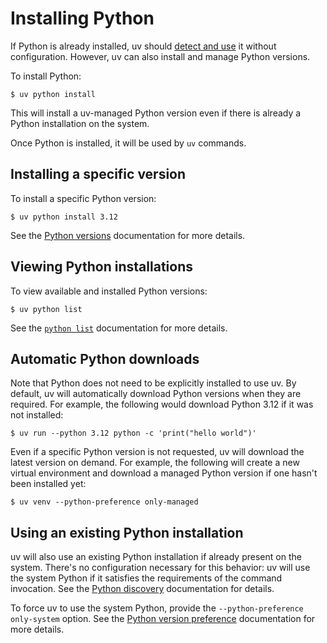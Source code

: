 # Installing Python

If Python is already installed, uv should [detect and use](#using-an-existing-python-installation) it without configuration. However, uv can also install and manage Python versions.

To install Python:

```console
$ uv python install
```

This will install a uv-managed Python version even if there is already a Python installation on the system.

<!-- TODO(zanieb): Restore when Python shim management is added
Note that when an automatic Python installation occurs, the `python` command will not be added to the shell. Use `uv python install-shim` to ensure the `python` shim is installed.

Once Python is installed, it can be invoked via `python`:

```console
$ python --version
```

To prevent uv from managing Python system-wide, provide the `--no-shim` option during installation.
-->

Once Python is installed, it will be used by `uv` commands.

## Installing a specific version

To install a specific Python version:

```console
$ uv python install 3.12
```

See the [Python versions](../python-versions.md) documentation for more details.

## Viewing Python installations

To view available and installed Python versions:

```console
$ uv python list
```

See the [`python list`](../python-versions.md#viewing-available-python-versions) documentation for more details.

<!--TODO(zanieb): The above should probably link to a CLI reference and that content should be moved out of that file -->

## Automatic Python downloads

Note that Python does not need to be explicitly installed to use uv. By default, uv will automatically download Python versions when they are required. For example, the following would download Python 3.12 if it was not installed:

```console
$ uv run --python 3.12 python -c 'print("hello world")'
```

Even if a specific Python version is not requested, uv will download the latest version on demand. For example, the following will create a new virtual environment and download a managed Python version if one hasn't been installed yet:

```console
$ uv venv --python-preference only-managed
```

<!-- TODO(zanieb): Restore when Python shim management is added
Note that when an automatic Python installation occurs, the `python` command will not be added to the shell. Use `uv python install-shim` to ensure the `python` shim is installed.
-->

## Using an existing Python installation

uv will also use an existing Python installation if already present on the system. There's no configuration necessary for this behavior: uv will use the system Python if it satisfies the requirements of the command invocation. See the [Python discovery](../python-versions.md#discovery-order) documentation for details.

To force uv to use the system Python, provide the `--python-preference only-system` option. See the [Python version preference](../python-versions.md#adjusting-python-version-preferences) documentation for more details.
